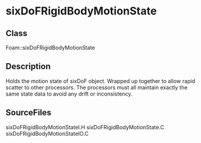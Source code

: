 # sixDoFRigidBodyMotionState 
## Class
Foam::sixDoFRigidBodyMotionState

## Description
Holds the motion state of sixDoF object.  Wrapped up together
to allow rapid scatter to other processors.  The processors must all
maintain exactly the same state data to avoid any drift or inconsistency.

## SourceFiles
sixDoFRigidBodyMotionStateI.H
sixDoFRigidBodyMotionState.C
sixDoFRigidBodyMotionStateIO.C

